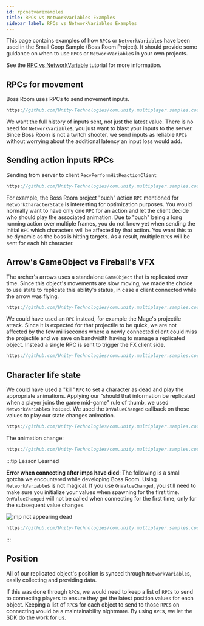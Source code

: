 ```yaml
---
id: rpcnetvarexamples
title: RPCs vs NetworkVariables Examples
sidebar_label: RPCs vs NetworkVariables Examples
---
```

This page contains examples of how `RPC`s or `NetworkVariable`s have been used in the Small Coop Sample (Boss Room Project). It should provide some guidance on when to use `RPC`s or `NetworkVariable`s in your own projects.

See the [RPC vs NetworkVariable](rpcvnetvar.md) tutorial for more information.

## RPCs for movement
Boss Room uses RPCs to send movement inputs.

```csharp reference
https://github.com/Unity-Technologies/com.unity.multiplayer.samples.coop/blob/master/Assets/BossRoom/Scripts/Client/Game/Character/ClientInputSender.cs
```

We want the full history of inputs sent, not just the latest value. There is no need for `NetworkVariable`s, you just want to blast your inputs to the server. Since Boss Room is not a twitch shooter, we send inputs as reliable `RPC`s without worrying about the additional latency an input loss would add. 
   

## Sending action inputs RPCs

Sending from server to client `RecvPerformHitReactionClient` 

```csharp reference
https://github.com/Unity-Technologies/com.unity.multiplayer.samples.coop/blob/master/Assets/BossRoom/Scripts/Shared/Game/Entity/NetworkCharacterState.cs#L235-L239
```

For example, the Boss Room project "ouch" action `RPC` mentioned for `NetworkCharacterState` is interesting for optimization purposes. You would normally want to have only one `RPC` for an action and let the client decide who should play the associated animation. Due to "ouch" being a long running action over multiple frames, you do not know yet when sending the initial `RPC` which characters will be affected by that action. You want this to be dynamic as the boss is hitting targets. As a result, multiple `RPC`s will be sent for each hit character.

## Arrow's GameObject vs Fireball's VFX

The archer's arrows uses a standalone `GameObject` that is replicated over time. Since this object's movements are slow moving, we made the choice to use state to replicate this ability's status, in case a client connected while the arrow was flying. 

```csharp reference
https://github.com/Unity-Technologies/com.unity.multiplayer.samples.coop/blob/master/Assets/BossRoom/Scripts/Server/Game/Entity/ServerProjectileLogic.cs
```

We could have used an `RPC` instead, for example the Mage's projectile attack. Since it is expected for that projectile to be quick, we are not affected by the few milliseconds where a newly connected client could miss the projectile and we save on bandwidth having to manage a replicated object. Instead a single RPC is sent to trigger the FX client side.


```csharp reference
https://github.com/Unity-Technologies/com.unity.multiplayer.samples.coop/blob/master/Assets/BossRoom/Scripts/Server/Game/Action/FXProjectileTargetedAction.cs
```

## Character life state

We could have used a "kill" `RPC` to set a character as dead and play the appropriate animations. Applying our "should that information be replicated when a player joins the game mid-game" rule of thumb, we used `NetworkVariable`s instead. We used the `OnValueChanged` callback on those values to play our state changes animation.

```csharp reference
https://github.com/Unity-Technologies/com.unity.multiplayer.samples.coop/blob/master/Assets/BossRoom/Scripts/Shared/Game/Entity/NetworkCharacterState.cs#L93
```

The animation change:

```csharp reference
https://github.com/Unity-Technologies/com.unity.multiplayer.samples.coop/blob/master/Assets/BossRoom/Scripts/Client/Game/Character/ClientCharacterVisualization.cs#L78
```
        
:::tip Lesson Learned

**Error when connecting after imps have died**: The following is a small gotcha we encountered while developing Boss Room. Using `NetworkVariable`s is not magical. If you use `OnValueChanged`, you still need to make sure you initialize your values when spawning for the first time. `OnValueChanged` will not be called when connecting for the first time, only for the subsequent value changes.

![imp not appearing dead](/img/01_imp_not_appearing_dead.png) 

```csharp reference
https://github.com/Unity-Technologies/com.unity.multiplayer.samples.coop/blob/master/Assets/BossRoom/Scripts/Client/Game/Character/ClientCharacterVisualization.cs
```

:::

## Position
        
All of our replicated object's position is synced through `NetworkVariable`s, easily collecting and providing data.

If this was done through `RPC`s, we would need to keep a list of `RPC`s to send to connecting players to ensure they get the latest position values for each object. Keeping a list of `RPC`s for each object to send to those `RPC`s on connecting would be a maintainability nightmare. By using `RPC`s, we let the SDK do the work for us.
